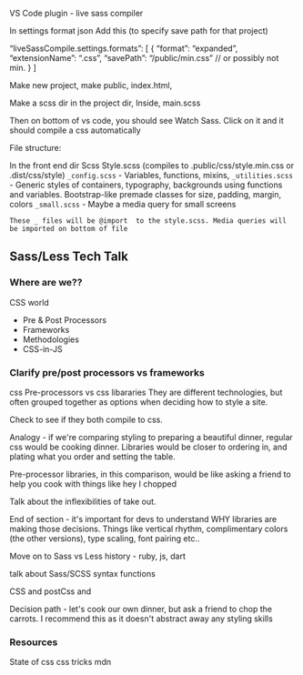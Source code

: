 VS Code plugin - live sass compiler

In settings format json
Add this (to specify save path for that project)

“liveSassCompile.settings.formats”: [
{
“format”: “expanded”,
“extensionName”: “.css”,
“savePath”: “/public/min.css” // or possibly not min.
}
]

Make new project, make public, index.html,

 <link rel=”stylesheet” href=”./css/main.css”>

Make a scss dir in the project dir,
Inside, main.scss

Then on bottom of vs code, you should see Watch Sass. Click on it and it should compile a css automatically

File structure:

In the front end dir
Scss
Style.scss (compiles to .public/css/style.min.css or .dist/css/style)
`_config.scss` - Variables, functions, mixins,
`_utilities.scss` - Generic styles of containers, typography, backgrounds using functions and variables. Bootstrap-like premade classes for size, padding, margin, colors
`_small.scss` - Maybe a media query for small screens

    These _ files will be @import  to the style.scss. Media queries will be imported on bottom of file

## Sass/Less Tech Talk

### Where are we??

CSS world

- Pre & Post Processors
- Frameworks
- Methodologies
- CSS-in-JS

### Clarify pre/post processors vs frameworks

css Pre-processors vs css libararies
They are different technologies, but often grouped together as options when deciding how to style a site.

Check to see if they both compile to css.

Analogy - if we're comparing styling to preparing a beautiful dinner, regular css would be cooking dinner. Libraries would be closer to ordering in, and plating what you order and setting the table.

Pre-processor libraries, in this comparison, would be like asking a friend to help you cook with things like hey I chopped

Talk about the inflexibilities of take out.

End of section - it's important for devs to understand WHY libraries are making those decisions. Things like vertical rhythm, complimentary colors (the other versions), type scaling, font pairing etc..

Move on to Sass vs Less history - ruby, js, dart

talk about Sass/SCSS syntax
functions

CSS and postCss and

Decision path - let's cook our own dinner, but ask a friend to chop the carrots. I recommend this as it doesn't abstract away any styling skills

### Resources

State of css
css tricks
mdn
